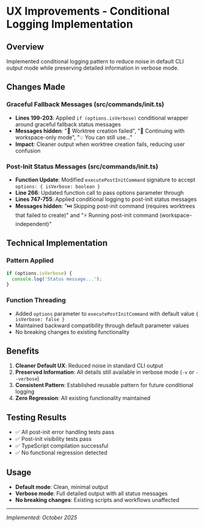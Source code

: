 # UX Improvements - Conditional Logging Implementation

## Overview

Implemented conditional logging pattern to reduce noise in default CLI output mode while preserving detailed information in verbose mode.

## Changes Made

### Graceful Fallback Messages (src/commands/init.ts)

- **Lines 199-203**: Applied `if (options.isVerbose)` conditional wrapper around graceful fallback status messages
- **Messages hidden**: "🔄 Worktree creation failed", "📁 Continuing with workspace-only mode", "💡 You can still use..."
- **Impact**: Cleaner output when worktree creation fails, reducing user confusion

### Post-Init Status Messages (src/commands/init.ts)

- **Function Update**: Modified `executePostInitCommand` signature to accept `options: { isVerbose: boolean }`
- **Line 266**: Updated function call to pass options parameter through
- **Lines 747-755**: Applied conditional logging to post-init status messages
- **Messages hidden**: "⏭️ Skipping post-init command (requires worktrees that failed to create)" and "⚡ Running post-init command (workspace-independent)"

## Technical Implementation

### Pattern Applied

```typescript
if (options.isVerbose) {
  console.log('Status message...');
}
```

### Function Threading

- Added `options` parameter to `executePostInitCommand` with default value `{ isVerbose: false }`
- Maintained backward compatibility through default parameter values
- No breaking changes to existing functionality

## Benefits

1. **Cleaner Default UX**: Reduced noise in standard CLI output
2. **Preserved Information**: All details still available in verbose mode (`-v` or `--verbose`)
3. **Consistent Pattern**: Established reusable pattern for future conditional logging
4. **Zero Regression**: All existing functionality maintained

## Testing Results

- ✅ All post-init error handling tests pass
- ✅ Post-init visibility tests pass
- ✅ TypeScript compilation successful
- ✅ No functional regression detected

## Usage

- **Default mode**: Clean, minimal output
- **Verbose mode**: Full detailed output with all status messages
- **No breaking changes**: Existing scripts and workflows unaffected

---

_Implemented: October 2025_
